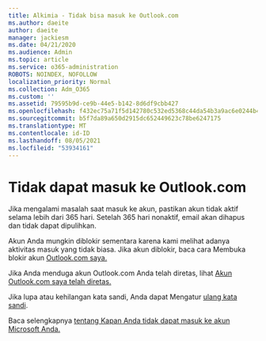 ```yaml
---
title: Alkimia - Tidak bisa masuk ke Outlook.com
ms.author: daeite
author: daeite
manager: jackiesm
ms.date: 04/21/2020
ms.audience: Admin
ms.topic: article
ms.service: o365-administration
ROBOTS: NOINDEX, NOFOLLOW
localization_priority: Normal
ms.collection: Adm_O365
ms.custom: ''
ms.assetid: 79595b9d-ce9b-44e5-b142-8d6df9cbb427
ms.openlocfilehash: f432ec75a71f5d142780c532ed5368c44da54b3a9ac6e0244b4a4a5127b0acff
ms.sourcegitcommit: b5f7da89a650d2915dc652449623c78be6247175
ms.translationtype: MT
ms.contentlocale: id-ID
ms.lasthandoff: 08/05/2021
ms.locfileid: "53934161"
---
```

# <a name="cant-sign-in-to-outlookcom"></a>Tidak dapat masuk ke Outlook.com

Jika mengalami masalah saat masuk ke akun, pastikan akun tidak aktif selama lebih dari 365 hari. Setelah 365 hari nonaktif, email akan dihapus dan tidak dapat dipulihkan.
  
Akun Anda mungkin diblokir sementara karena kami melihat adanya aktivitas masuk yang tidak biasa. Jika akun diblokir, baca cara Membuka blokir akun [Outlook.com saya.](https://support.office.com/article/f4ad2701-d166-4d8b-8a6a-9af2a1f8a4c4.aspx) 
  
Jika Anda menduga akun Outlook.com Anda telah diretas, lihat [Akun Outlook.com saya telah diretas.](https://support.office.com/article/35993ac5-ac2f-494e-aacb-5232dda453d8.aspx)
  
Jika lupa atau kehilangan kata sandi, Anda dapat Mengatur [ulang kata sandi](https://go.microsoft.com/fwlink/p/?LinkID=242804).
  
Baca selengkapnya [tentang Kapan Anda tidak dapat masuk ke akun Microsoft Anda.](https://go.microsoft.com/fwlink/p/?linkid=837479)
  

